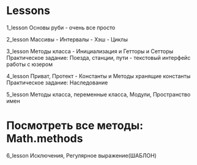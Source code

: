 # Lessons

1_lesson
Основы руби - очень все просто

2_lesson
Массивы - Интервалы - Хэш - Циклы

3_lesson
Методы класса - Инициализация и Гетторы и Сетторы
Практическое задание: Поезда, станции, пути - текстовый интерфейс работы с юзером

4_lesson
Приват, Протект - Константы и Методы хранящие константы
Практическое задание: Наследование

5_lesson
Методы класса, переменные класса, Модули, Пространство имен
# Посмотреть все методы: Math.methods

6_lesson
Исключения, Регулярное выражение(ШАБЛОН)